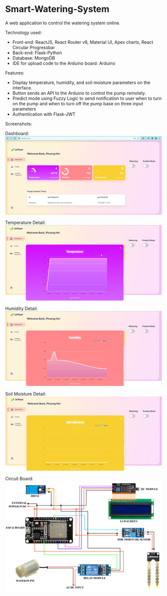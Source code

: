 # Smart-Watering-System

A web application to control the watering system online.

Technology used:
* Front-end: ReactJS, React Router v6, Material UI, Apex charts, React Circular Progressbar
* Back-end: Flask-Python
* Database: MongoDB
* IDE for upload code to the Arduino board: Arduino

Features:
* Display temperature, humidity, and soil moisture parameters on the interface.
* Button sends an API to the Arduino to control the pump remotely.
* Predict mode using Fuzzy Logic to send notification to user when to turn on the pump and when to turn off the pump base on three input parameters
* Authentication with Flask-JWT

Screenshots:

Dashboard:
![Dashboard](screenshots/Dashboard.png)

Temperature Detail:
![Temperature Detail](screenshots/temp.png)

Humidity Detail:
![Temperature Detail](screenshots/hum.png)

Soil Moisture Detail:
![Temperature Detail](screenshots/soil.png)

Circuit Board:
![Temperature Detail](screenshots/So-do-mach.png)

